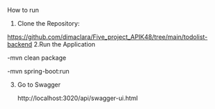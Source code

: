 How to run 
1. Clone the Repository:
   
https://github.com/dimaclara/Five_project_APIK48/tree/main/todolist-backend
2.Run the Application

-mvn clean package

-mvn spring-boot:run

3. Go to Swagger
   
   http://localhost:3020/api/swagger-ui.html
